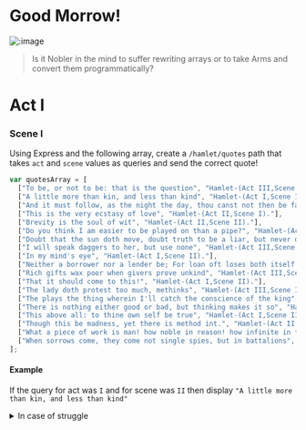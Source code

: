 # Good Morrow!

![:image](https://media1.giphy.com/media/RZQIIUO9qrTRC/giphy.gif)

> Is it Nobler in the mind to suffer rewriting arrays or to take Arms and convert them programmatically?

# Act I

### Scene I

Using Express and the following array, create a `/hamlet/quotes` path that takes `act` and `scene` values as queries and send the correct quote!

```js
var quotesArray = [
  ["To be, or not to be: that is the question", "Hamlet-(Act III,Scene I)."],
  ["A little more than kin, and less than kind", "Hamlet-(Act I,Scene II)."],
  ["And it must follow, as the night the day, thou canst not then be false to any man", "Hamlet-(Act I,Scene III)."],
  ["This is the very ecstasy of love", "Hamlet-(Act II,Scene I)."],
  ["Brevity is the soul of wit", "Hamlet-(Act II,Scene II)."],
  ["Do you think I am easier to be played on than a pipe?", "Hamlet-(Act III,Scene II)."],
  ["Doubt that the sun doth move, doubt truth to be a liar, but never doubt I love", "Hamlet-(Act II,Scene II)."],
  ["I will speak daggers to her, but use none", "Hamlet-(Act III,Scene II)."],
  ["In my mind's eye", "Hamlet-(Act I,Scene II)."],
  ["Neither a borrower nor a lender be; For loan oft loses both itself and friend, and borrowing dulls the edge of husbandry", "Hamlet-(Act I,Scene III)."],
  ["Rich gifts wax poor when givers prove unkind", "Hamlet-(Act III,Scene I)."],
  ["That it should come to this!", "Hamlet-(Act I,Scene II)."],
  ["The lady doth protest too much, methinks", "Hamlet-(Act III,Scene II)."],
  ["The plays the thing wherein I'll catch the conscience of the king", "Hamlet-(Act II,Scene II)."],
  ["There is nothing either good or bad, but thinking makes it so", "Hamlet-(Act II,Scene II)."],
  ["This above all: to thine own self be true", "Hamlet-(Act I,Scene III)."],
  ["Though this be madness, yet there is method int.", "Hamlet-(Act II,Scene II)."],
  ["What a piece of work is man! how noble in reason! how infinite in faculty! in form and moving how express and admirable! in action how like an angel! in apprehension how like a god! the beauty of the world, the paragon of animals! ", "Hamlet-(Act II,Scene II)."],
  ["When sorrows come, they come not single spies, but in battalions", "Hamlet-(Act IV,Scene V)."]
];
```
#### Example

If the query for act was `I` and for scene was `II` then display `"A little more than kin, and less than kind"`


<details>
<summary>In case of struggle</summary>

One approach is to try and separate your array elements into objects to make accessing it easier

```js
var quotes = [
    ["To be, or not to be: that is the question", "Hamlet - (Act III, Scene I)."]
];

=>
var quotes = [
  {
    quote: "To be, or not to be: that is the question",
    act: "III",
    scene: "I"
  }
];
```
</details>